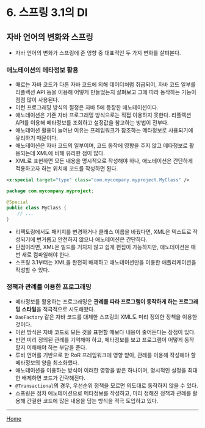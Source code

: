 # 6. 스프링 3.1의 DI

## 자바 언어의 변화와 스프링

- 자바 언어의 변화가 스프링에 준 영향 중 대표적인 두 가지 변화를 살펴본다.

### 애노테이션의 메타정보 활용

- 때로는 자바 코드가 다른 자바 코드에 의해 데이터처럼 취급되어, 자바 코드 일부를 리플렉션 API 등을 이용해 어떻게 만들었는지 살펴보고 그에 따라 동작하는 기능이 점점 많이 사용된다.
- 이런 프로그래밍 방식의 절정은 자바 5에 등장한 애노테이션이다.
- 애노테이션은 기존 자바 프로그래밍 방식으로는 직접 이용하지 못한다. 리플렉션 API를 이용해 메타정보를 조회하고 설정값을 참고하는 방법이 전부다.
- 애노테이션 활용이 늘어난 이유는 프레임워크가 참조하는 메타정보로 사용되기에 유리하기 때문이다.
- 애노테이션은 자바 코드의 일부이며, 코드 동작에 영향을 주지 않고 메타정보로 활용되는데 XML에 비해 유리한 점이 많다.
- XML로 표현하면 모든 내용을 명시적으로 작성해야 하나, 애노테이션은 간단하게 적용하고자 하는 위치에 코드를 작성하면 된다.

```xml
<x:special target="type" class="com.mycompany.myproject.MyClass" />
``` 

```java
package com.mycompany.myproject;

@Special
public class MyClass {
    // ...
}
```

- 리팩토링에서도 패키지를 변경하거나 클래스 이름을 바꿨다면, XML은 텍스트로 작성되기에 번거롭고 안전하지 않으나 애노테이션은 간단하다.
- 단점이라면, XML은 빌드를 거치지 않고 쉽게 편집이 가능하지만, 애노테이션은 매번 새로 컴파일해야 한다.
- 스프링 3.1부터는 XML을 완전히 배제하고 애노테이션만을 이용한 애플리케이션을 작성할 수 있다.

### 정책과 관례를 이용한 프로그래밍

- 메타정보를 활용하는 프로그래밍은 **관례를 따라 프로그램이 동작하게 하는 프로그래밍 스타일**을 적극적으로 시도해왔다.
- `DaoFactory` 같은 자바 코드를 대체한 스프링의 XML도 미리 정의한 정책을 이용한 것이다.
- 이런 방식은 자바 코드로 모든 것을 표현할 때보다 내용이 줄어든다는 장점이 있다.
- 반면 미리 정의된 관례를 기억해야 하고, 메타정보를 보고 프로그램이 어떻게 동작할지 이해해야 하는 부담을 준다.
- 루비 언어를 기반으로 한 RoR 프레임워크에 영향 받아, 관례를 이용해 작성해야 할 메타정보의 양을 최소화했다.
- 애노테이션을 이용하는 방식이 이러한 영향을 받은 하나이며, 명시적인 설정을 최대한 배제하면 코드가 간략해진다.
- `@Transactional`의 경우, 우선순위 정책을 모르면 의도대로 동작하지 않을 수 있다.
- 스프링은 점차 애노테이션으로 메타정보를 작성하고, 미리 정해진 정책과 관례를 활용해 간결한 코드에 많은 내용을 담는 방식을 적극 도입하고 있다.

---
[Home](./index.md)
